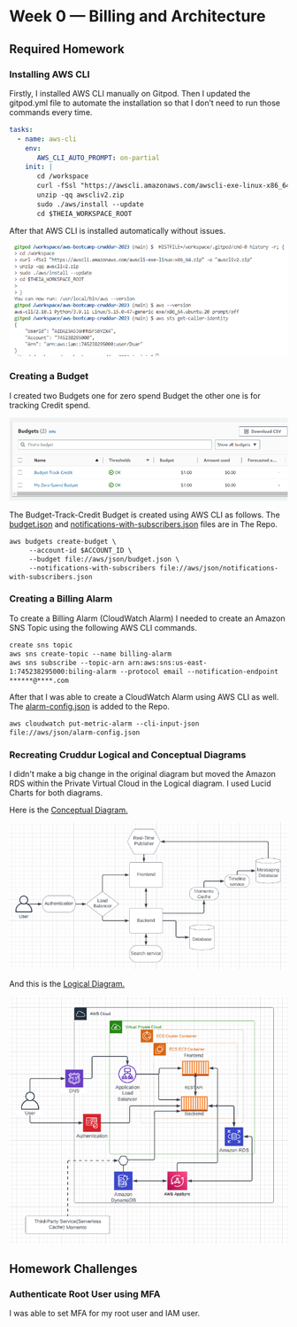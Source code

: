 # Week 0 — Billing and Architecture

## Required Homework

### Installing AWS CLI

Firstly, I installed AWS CLI manually on Gitpod. Then I updated the gitpod.yml file to automate the installation so that I don’t need to run those commands every time.


```yml
tasks:
  - name: aws-cli
    env:
       AWS_CLI_AUTO_PROMPT: on-partial
    init: |
       cd /workspace
       curl -fSsl "https://awscli.amazonaws.com/awscli-exe-linux-x86_64.zip" -o "awscliv2.zip"
       unzip -qq awscliv2.zip
       sudo ./aws/install --update
       cd $THEIA_WORKSPACE_ROOT
```

After that AWS CLI is installed automatically without issues.

![Installing AWS CLI](assets/Install%20AWS%20CLI.PNG)


### Creating a Budget

I created two Budgets one for zero spend Budget the other one is for tracking Credit spend. 

![Created Budgets](assets/Budgets.PNG)

The Budget-Track-Credit Budget is created using AWS CLI as follows. The [budget.json](https://github.com/Dsar-gh/aws-bootcamp-cruddur-2023/blob/main/aws/json/budget.json) and [notifications-with-subscribers.json](https://github.com/Dsar-gh/aws-bootcamp-cruddur-2023/blob/main/aws/json/notifications-with-subscribers.json) files are in The Repo.

```aws
aws budgets create-budget \
     --account-id $ACCOUNT_ID \
     --budget file://aws/json/budget.json \
     --notifications-with-subscribers file://aws/json/notifications-with-subscribers.json
```

### Creating a Billing Alarm

To create a Billing Alarm (CloudWatch Alarm) I needed to create an Amazon SNS Topic using the following AWS CLI commands.

```aws
create sns topic
aws sns create-topic --name billing-alarm
aws sns subscribe --topic-arn arn:aws:sns:us-east-1:745238295000:biling-alarm --protocol email --notification-endpoint ******@****.com	 
```

After that I was able to create a CloudWatch Alarm using AWS CLI as well. The [alarm-config.json](https://github.com/Dsar-gh/aws-bootcamp-cruddur-2023/blob/main/aws/json/alarm-config.json) is added to the Repo.

```aws
aws cloudwatch put-metric-alarm --cli-input-json file://aws/json/alarm-config.json
```


### Recreating Cruddur Logical and Conceptual Diagrams

I didn't make a big change in the original diagram but moved the Amazon RDS within the Private Virtual Cloud in the Logical diagram. I used Lucid Charts for both diagrams.

Here is the [Conceptual Diagram.](https://lucid.app/lucidchart/14da898a-834b-4c59-ad04-81038a67a108/edit?viewport_loc=-153%2C-112%2C2287%2C1108%2C0_0&invitationId=inv_641d93e2-018b-4440-9d04-cf5ef1d45ef2)

![The Conceptual Digram](https://github.com/Dsar-gh/aws-bootcamp-cruddur-2023/blob/main/journal/assets/Cruddur%20Conceptual%20Diagram.PNG)

And this is the [Logical Diagram.](https://lucid.app/lucidchart/f7e60776-576d-4573-b755-6dd672766381/edit?viewport_loc=-50%2C-11%2C2502%2C1212%2C0_0&invitationId=inv_cdff1b6a-352b-44c0-85ab-ed46df57f89c)


![The Logical Diagram](https://github.com/Dsar-gh/aws-bootcamp-cruddur-2023/blob/main/journal/assets/Cruddur%20Logical%20Diagram.PNG)

## Homework Challenges

### Authenticate Root User using MFA
I was able to set MFA for my root user and IAM user.


